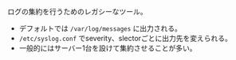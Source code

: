 ログの集約を行うためのレガシーなツール。

* デフォルトでは `/var/log/messages` に出力される。
* `/etc/syslog.conf` でseverity、slectorごとに出力先を変えられる。
* 一般的にはサーバー1台を設けて集約させることが多い。